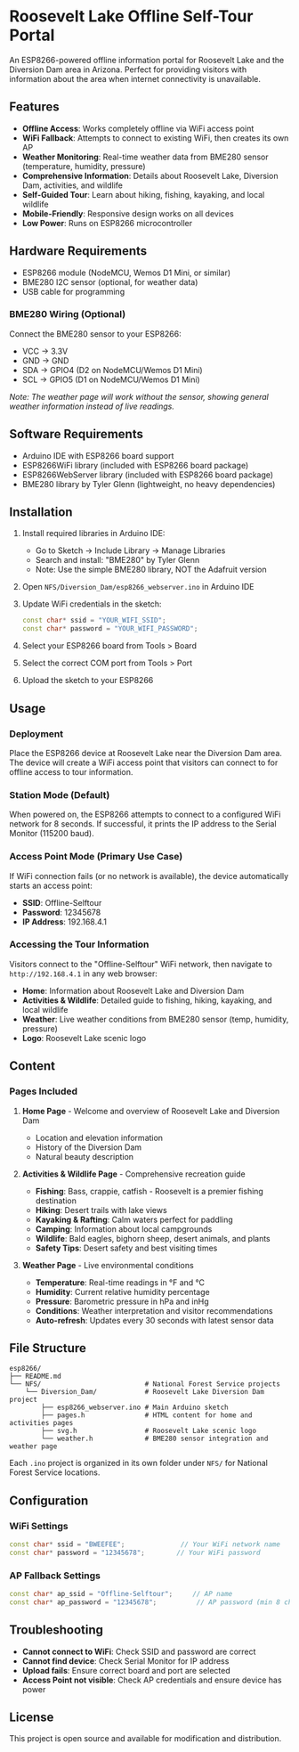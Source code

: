 # Roosevelt Lake Offline Self-Tour Portal

An ESP8266-powered offline information portal for Roosevelt Lake and the Diversion Dam area in Arizona. Perfect for providing visitors with information about the area when internet connectivity is unavailable.

## Features

- **Offline Access**: Works completely offline via WiFi access point
- **WiFi Fallback**: Attempts to connect to existing WiFi, then creates its own AP
- **Weather Monitoring**: Real-time weather data from BME280 sensor (temperature, humidity, pressure)
- **Comprehensive Information**: Details about Roosevelt Lake, Diversion Dam, activities, and wildlife
- **Self-Guided Tour**: Learn about hiking, fishing, kayaking, and local wildlife
- **Mobile-Friendly**: Responsive design works on all devices
- **Low Power**: Runs on ESP8266 microcontroller

## Hardware Requirements

- ESP8266 module (NodeMCU, Wemos D1 Mini, or similar)
- BME280 I2C sensor (optional, for weather data)
- USB cable for programming

### BME280 Wiring (Optional)

Connect the BME280 sensor to your ESP8266:
- VCC → 3.3V
- GND → GND
- SDA → GPIO4 (D2 on NodeMCU/Wemos D1 Mini)
- SCL → GPIO5 (D1 on NodeMCU/Wemos D1 Mini)

*Note: The weather page will work without the sensor, showing general weather information instead of live readings.*

## Software Requirements

- Arduino IDE with ESP8266 board support
- ESP8266WiFi library (included with ESP8266 board package)
- ESP8266WebServer library (included with ESP8266 board package)
- BME280 library by Tyler Glenn (lightweight, no heavy dependencies)

## Installation

1. Install required libraries in Arduino IDE:
   - Go to Sketch → Include Library → Manage Libraries
   - Search and install: "BME280" by Tyler Glenn
   - Note: Use the simple BME280 library, NOT the Adafruit version

2. Open `NFS/Diversion_Dam/esp8266_webserver.ino` in Arduino IDE

3. Update WiFi credentials in the sketch:
   ```cpp
   const char* ssid = "YOUR_WIFI_SSID";
   const char* password = "YOUR_WIFI_PASSWORD";
   ```

4. Select your ESP8266 board from Tools > Board

5. Select the correct COM port from Tools > Port

6. Upload the sketch to your ESP8266

## Usage

### Deployment
Place the ESP8266 device at Roosevelt Lake near the Diversion Dam area. The device will create a WiFi access point that visitors can connect to for offline access to tour information.

### Station Mode (Default)
When powered on, the ESP8266 attempts to connect to a configured WiFi network for 8 seconds. If successful, it prints the IP address to the Serial Monitor (115200 baud).

### Access Point Mode (Primary Use Case)
If WiFi connection fails (or no network is available), the device automatically starts an access point:
- **SSID**: Offline-Selftour
- **Password**: 12345678
- **IP Address**: 192.168.4.1

### Accessing the Tour Information

Visitors connect to the "Offline-Selftour" WiFi network, then navigate to `http://192.168.4.1` in any web browser:
- **Home**: Information about Roosevelt Lake and Diversion Dam
- **Activities & Wildlife**: Detailed guide to fishing, hiking, kayaking, and local wildlife
- **Weather**: Live weather conditions from BME280 sensor (temp, humidity, pressure)
- **Logo**: Roosevelt Lake scenic logo

## Content

### Pages Included

1. **Home Page** - Welcome and overview of Roosevelt Lake and Diversion Dam
   - Location and elevation information
   - History of the Diversion Dam
   - Natural beauty description

2. **Activities & Wildlife Page** - Comprehensive recreation guide
   - **Fishing**: Bass, crappie, catfish - Roosevelt is a premier fishing destination
   - **Hiking**: Desert trails with lake views
   - **Kayaking & Rafting**: Calm waters perfect for paddling
   - **Camping**: Information about local campgrounds
   - **Wildlife**: Bald eagles, bighorn sheep, desert animals, and plants
   - **Safety Tips**: Desert safety and best visiting times

3. **Weather Page** - Live environmental conditions
   - **Temperature**: Real-time readings in °F and °C
   - **Humidity**: Current relative humidity percentage
   - **Pressure**: Barometric pressure in hPa and inHg
   - **Conditions**: Weather interpretation and visitor recommendations
   - **Auto-refresh**: Updates every 30 seconds with latest sensor data

## File Structure

```
esp8266/
├── README.md
└── NFS/                          # National Forest Service projects
    └── Diversion_Dam/            # Roosevelt Lake Diversion Dam project
        ├── esp8266_webserver.ino # Main Arduino sketch
        ├── pages.h               # HTML content for home and activities pages
        ├── svg.h                 # Roosevelt Lake scenic logo
        └── weather.h             # BME280 sensor integration and weather page
```

Each `.ino` project is organized in its own folder under `NFS/` for National Forest Service locations.

## Configuration

### WiFi Settings
```cpp
const char* ssid = "BWEEFEE";              // Your WiFi network name
const char* password = "12345678";        // Your WiFi password
```

### AP Fallback Settings
```cpp
const char* ap_ssid = "Offline-Selftour";     // AP name
const char* ap_password = "12345678";          // AP password (min 8 chars)
```

## Troubleshooting

- **Cannot connect to WiFi**: Check SSID and password are correct
- **Cannot find device**: Check Serial Monitor for IP address
- **Upload fails**: Ensure correct board and port are selected
- **Access Point not visible**: Check AP credentials and ensure device has power

## License

This project is open source and available for modification and distribution.
